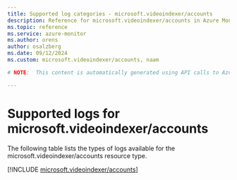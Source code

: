 ```yaml
---
title: Supported log categories - microsoft.videoindexer/accounts
description: Reference for microsoft.videoindexer/accounts in Azure Monitor Logs.
ms.topic: reference
ms.service: azure-monitor
ms.author: orens
author: osalzberg
ms.date: 09/12/2024
ms.custom: microsoft.videoindexer/accounts, naam

# NOTE:  This content is automatically generated using API calls to Azure. Any edits made on these files will be overwritten in the next run of the script. 

---
```





# Supported logs for microsoft.videoindexer/accounts  
The following table lists the types of logs available for the microsoft.videoindexer/accounts resource type.
  

  
[!INCLUDE [microsoft.videoindexer/accounts](~/reusable-content/ce-skilling/azure/includes/azure-monitor/reference/logs/microsoft-videoindexer-accounts-logs-include.md)]  
  

